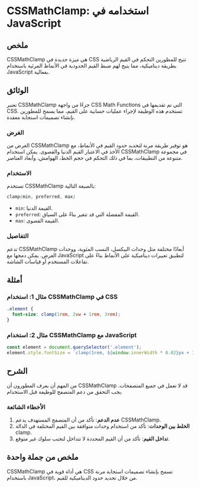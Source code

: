 <!--
Meta Description: # CSSMathClamp: استخدامه في JavaScript ## ملخص CSSMathClamp هي ميزة جديدة في CSS تتيح للمطورين التحكم في القيم الرياضية بطريقة ديناميكية، مما يتيح لهم...
Meta Keywords: cssmathclamp, القيم, css, javascript, على
-->

# CSSMathClamp: استخدامه في JavaScript

## ملخص
CSSMathClamp هي ميزة جديدة في CSS تتيح للمطورين التحكم في القيم الرياضية بطريقة ديناميكية، مما يتيح لهم ضبط القيم الحدودية في الأنماط المرئية باستخدام JavaScript بفعالية.

## الوثائق
تعتبر CSSMathClamp جزءًا من واجهة CSS Math Functions التي تم تقديمها في CSS. تستخدم هذه الوظيفة لإجراء عمليات حسابية على القيم، مما يسمح للمطورين بإنشاء تصميمات استجابة معقدة. 

### الغرض
الغرض من CSSMathClamp هو توفير طريقة مرنة لتحديد حدود القيم في الأنماط، مع الأخذ في الاعتبار القيم الدنيا والقصوى. يمكن استخدام CSSMathClamp في مجموعة متنوعة من التطبيقات، بما في ذلك التحكم في حجم الخط، الهوامش، وأبعاد العناصر.

### الاستخدام
تستخدم CSSMathClamp بالصيغة التالية:
```css
clamp(min, preferred, max)
```
- `min`: القيمة الدنيا.
- `preferred`: القيمة المفضلة التي قد تتغير بناءً على السياق.
- `max`: القيمة القصوى.

### التفاصيل
تدعم CSSMathClamp أبعادًا مختلفة مثل وحدات البيكسل، النسب المئوية، ووحدات العرض. يمكن دمجها مع JavaScript لتطبيق تغييرات ديناميكية على الأنماط بناءً على تفاعلات المستخدم أو قياسات الشاشة.

## أمثلة
### مثال 1: استخدام CSSMathClamp في CSS
```css
.element {
  font-size: clamp(1rem, 2vw + 1rem, 3rem);
}
```
### مثال 2: استخدام CSSMathClamp مع JavaScript
```javascript
const element = document.querySelector('.element');
element.style.fontSize = `clamp(1rem, ${window.innerWidth * 0.02}px + 1rem, 3rem)`;
```

## الشرح
من المهم أن يعرف المطورون أن CSSMathClamp قد لا تعمل في جميع المتصفحات. يجب التحقق من دعم المتصفح للوظيفة قبل الاستخدام. 

### الأخطاء الشائعة
1. **عدم الدعم**: تأكد من أن المتصفح المستهدف يدعم CSSMathClamp.
2. **الخلط بين الوحدات**: تأكد من استخدام وحدات متوافقة بين القيم المختلفة في الدالة clamp.
3. **تداخل القيم**: تأكد من أن القيم المحددة لا تتداخل لتجنب سلوك غير متوقع.

## ملخص من جملة واحدة
CSSMathClamp هي أداة قوية في CSS تسمح بإنشاء تصميمات استجابة مرنة باستخدام JavaScript، من خلال تحديد حدود الديناميكية للقيم.
